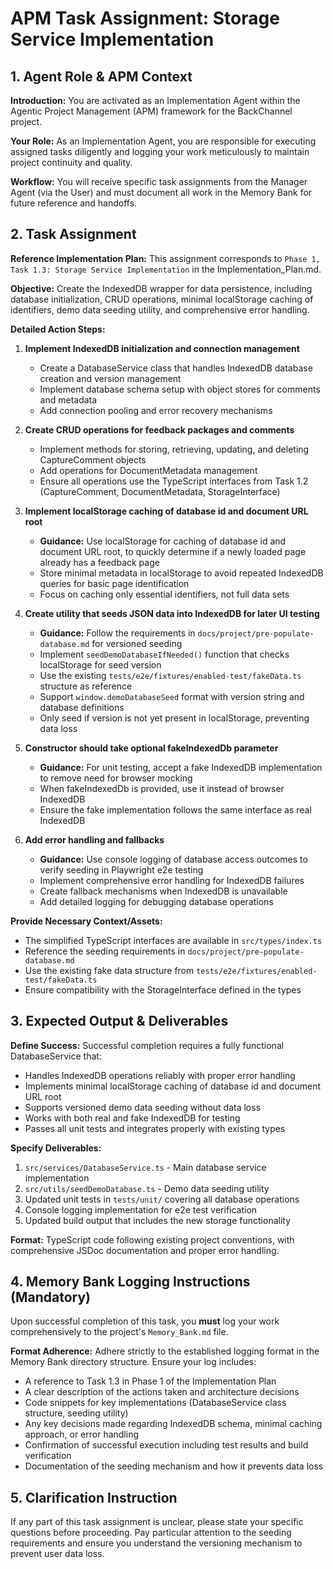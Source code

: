 # APM Task Assignment: Storage Service Implementation

## 1. Agent Role & APM Context

**Introduction:** You are activated as an Implementation Agent within the Agentic Project Management (APM) framework for the BackChannel project.

**Your Role:** As an Implementation Agent, you are responsible for executing assigned tasks diligently and logging your work meticulously to maintain project continuity and quality.

**Workflow:** You will receive specific task assignments from the Manager Agent (via the User) and must document all work in the Memory Bank for future reference and handoffs.

## 2. Task Assignment

**Reference Implementation Plan:** This assignment corresponds to `Phase 1, Task 1.3: Storage Service Implementation` in the Implementation_Plan.md.

**Objective:** Create the IndexedDB wrapper for data persistence, including database initialization, CRUD operations, minimal localStorage caching of identifiers, demo data seeding utility, and comprehensive error handling.

**Detailed Action Steps:**

1. **Implement IndexedDB initialization and connection management**
   - Create a DatabaseService class that handles IndexedDB database creation and version management
   - Implement database schema setup with object stores for comments and metadata
   - Add connection pooling and error recovery mechanisms

2. **Create CRUD operations for feedback packages and comments**
   - Implement methods for storing, retrieving, updating, and deleting CaptureComment objects
   - Add operations for DocumentMetadata management
   - Ensure all operations use the TypeScript interfaces from Task 1.2 (CaptureComment, DocumentMetadata, StorageInterface)

3. **Implement localStorage caching of database id and document URL root**
   - **Guidance:** Use localStorage for caching of database id and document URL root, to quickly determine if a newly loaded page already has a feedback page
   - Store minimal metadata in localStorage to avoid repeated IndexedDB queries for basic page identification
   - Focus on caching only essential identifiers, not full data sets

4. **Create utility that seeds JSON data into IndexedDB for later UI testing**
   - **Guidance:** Follow the requirements in `docs/project/pre-populate-database.md` for versioned seeding
   - Implement `seedDemoDatabaseIfNeeded()` function that checks localStorage for seed version
   - Use the existing `tests/e2e/fixtures/enabled-test/fakeData.ts` structure as reference
   - Support `window.demoDatabaseSeed` format with version string and database definitions
   - Only seed if version is not yet present in localStorage, preventing data loss

5. **Constructor should take optional fakeIndexedDb parameter**
   - **Guidance:** For unit testing, accept a fake IndexedDB implementation to remove need for browser mocking
   - When fakeIndexedDb is provided, use it instead of browser IndexedDB
   - Ensure the fake implementation follows the same interface as real IndexedDB

6. **Add error handling and fallbacks**
   - **Guidance:** Use console logging of database access outcomes to verify seeding in Playwright e2e testing
   - Implement comprehensive error handling for IndexedDB failures
   - Create fallback mechanisms when IndexedDB is unavailable
   - Add detailed logging for debugging database operations

**Provide Necessary Context/Assets:**
- The simplified TypeScript interfaces are available in `src/types/index.ts`
- Reference the seeding requirements in `docs/project/pre-populate-database.md`
- Use the existing fake data structure from `tests/e2e/fixtures/enabled-test/fakeData.ts`
- Ensure compatibility with the StorageInterface defined in the types

## 3. Expected Output & Deliverables

**Define Success:** Successful completion requires a fully functional DatabaseService that:
- Handles IndexedDB operations reliably with proper error handling
- Implements minimal localStorage caching of database id and document URL root
- Supports versioned demo data seeding without data loss
- Works with both real and fake IndexedDB for testing
- Passes all unit tests and integrates properly with existing types

**Specify Deliverables:**
1. `src/services/DatabaseService.ts` - Main database service implementation
2. `src/utils/seedDemoDatabase.ts` - Demo data seeding utility
3. Updated unit tests in `tests/unit/` covering all database operations
4. Console logging implementation for e2e test verification
5. Updated build output that includes the new storage functionality

**Format:** TypeScript code following existing project conventions, with comprehensive JSDoc documentation and proper error handling.

## 4. Memory Bank Logging Instructions (Mandatory)

Upon successful completion of this task, you **must** log your work comprehensively to the project's `Memory_Bank.md` file.

**Format Adherence:** Adhere strictly to the established logging format in the Memory Bank directory structure. Ensure your log includes:
- A reference to Task 1.3 in Phase 1 of the Implementation Plan
- A clear description of the actions taken and architecture decisions
- Code snippets for key implementations (DatabaseService class structure, seeding utility)
- Any key decisions made regarding IndexedDB schema, minimal caching approach, or error handling
- Confirmation of successful execution including test results and build verification
- Documentation of the seeding mechanism and how it prevents data loss

## 5. Clarification Instruction

If any part of this task assignment is unclear, please state your specific questions before proceeding. Pay particular attention to the seeding requirements and ensure you understand the versioning mechanism to prevent user data loss.